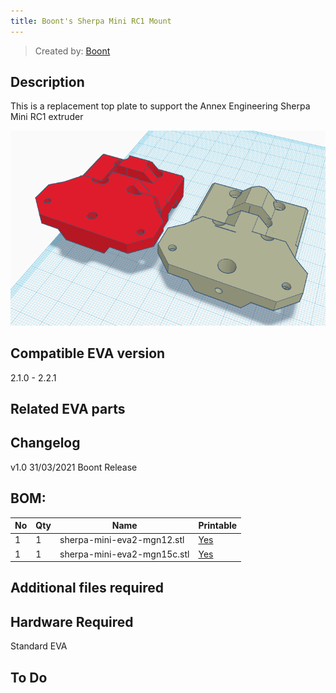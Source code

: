 ```yaml
---
title: Boont's Sherpa Mini RC1 Mount
---
```


> Created by: [Boont](https://github.com/silvalis)

## Description
This is a replacement top plate to support the Annex Engineering Sherpa Mini RC1 extruder

![sherpa-mini-rc1](assets/sherpa-mini-rc1.png)

## Compatible EVA version
2.1.0 - 2.2.1

## Related EVA parts


## Changelog
v1.0 31/03/2021 Boont Release

## BOM:
| No | Qty | Name                                           | Printable |
| -- | --- | ---------------------------------------------- | --------- |
| 1  | 1   | sherpa-mini-eva2-mgn12.stl                         | [Yes](stls/sherpa-mini-eva2-mgn12.stl) |
| 1  | 1   | sherpa-mini-eva2-mgn15c.stl                         | [Yes](stls/sherpa-mini-eva2-mgn15c.stl) |

## Additional files required

## Hardware Required 
Standard EVA

## To Do 

